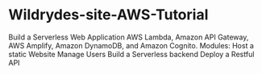 # Wildrydes-site-AWS-Tutorial
Build a Serverless Web Application
AWS Lambda, Amazon API Gateway, AWS Amplify, Amazon DynamoDB, and Amazon Cognito.
Modules:
Host a static Website
Manage Users
Build a Serverless backend
Deploy a Restful API

